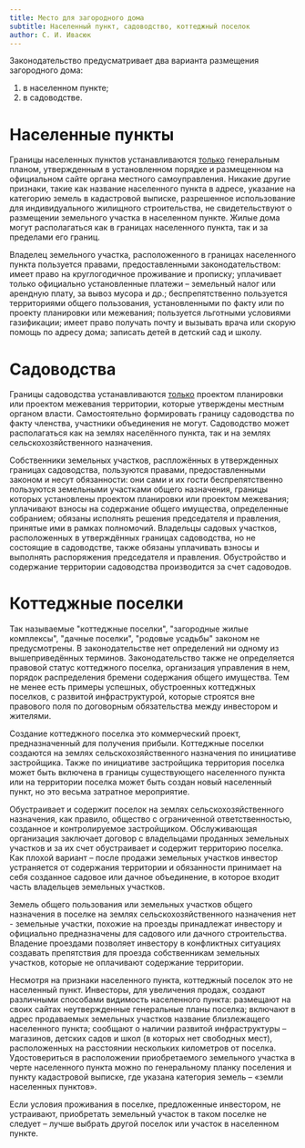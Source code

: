 ```yaml
---
title: Место для загородного дома
subtitle: Населенный пункт, садоводство, коттеджный поселок
author: С. И. Ивасюк
---
```


Законодательство предусматривает два варианта размещения загородного дома:

1) в населенном пункте;
2) в садоводстве.

# Населенные пункты

Границы населенных пунктов устанавливаются <u>только</u> генеральным планом, утвержденным в установленном порядке и размещенном на официальном сайте органа местного самоуправления. Никакие другие признаки, такие как название населенного пункта в адресе, указание на категорию земель в кадастровой выписке, разрешенное использование для индивидуального жилищного строительства, не свидетельствуют о размещении земельного участка в населенном пункте. Жилые дома могут располагаться как в границах населенного пункта, так и за пределами его границ.

Владелец земельного участка, расположенного в границах населенного пункта пользуется правами, предоставленными законодательством: имеет право на круглогодичное проживание и прописку; уплачивает только официально установленные платежи – земельный налог или арендную плату, за вывоз мусора и др.; беспрепятственно пользуется территориями общего пользования, установленными по факту или по проекту планировки или межевания; пользуется льготными условиями газификации; имеет право получать почту и вызывать врача или скорую помощь по адресу дома; записать детей в детский сад и школу.

# Садоводства

Границы садоводства устанавливаются <u>только</u> проектом планировки или проектом межевания территории, которые утверждены местным органом власти. Самостоятельно формировать границу садоводства по факту членства, участники объединения не могут. Садоводство может располагаться как на землях населённого пункта, так и на землях сельскохозяйственного назначения. 

Собственники земельных участков, распложённых в утвержденных границах садоводства, пользуются правами, предоставленными законом и несут обязанности: они сами и их гости беспрепятственно пользуются земельными участками общего назначения, границы которых установлены проектом планировки или проектом межевания; уплачивают  взносы на содержание общего имущества, определенные собранием; обязаны исполнять решения председателя и правления, принятые ими в рамках полномочий. Владельцы садовых участков, расположенных в утверждённых границах садоводства, но не состоящие в садоводстве, также обязаны уплачивать взносы и выполнять распоряжения председателя и правления. Обустройство и содержание территории садоводства производится за счет садоводов. 

# Коттеджные поселки

Так называемые "коттеджные поселки", "загородные жилые комплексы", "дачные поселки", "родовые усадьбы" законом не предусмотрены. В законодательстве нет определений ни одному из вышеприведённых терминов. Законодательство также не определяется правовой статус коттеджного поселка, организация управления в нем, порядок распределения бремени содержания общего имущества. Тем не менее есть примеры успешных, обустроенных коттеджных поселков, с развитой инфраструктурой, которые строятся вне правового поля по договорным обязательства между инвестором и жителями.

Создание коттеджного поселка это коммерческий проект, предназначенный для получения прибыли. Коттеджные поселки создаются на землях сельскохозяйственного назначения по инициативе застройщика. Также по инициативе застройщика территория поселка может быть включена в границы существующего населенного пункта или на территории поселка может быть создан новый населенный пункт, но это весьма затратное мероприятие. 

Обустраивает и содержит поселок на землях сельскохозяйственного назначения, как правило, общество с ограниченной ответственностью, созданное и контролируемое застройщиком. Обслуживающая организация заключает договор с владельцами проданных земельных участков и за их счет обустраивает и содержит территорию поселка. Как плохой вариант – после продажи земельных участков инвестор устраняется от содержания территории и обязанности принимает на себя созданное садовое или дачное объединение, в которое входит часть владельцев земельных участков.

Земель общего пользования или земельных участков общего назначения в поселке на землях сельскохозяйственного назначения нет -  земельные участки, похожие на проезды принадлежат инвестору и официально предназначены для садового или дачного строительства. Владение проездами позволяет инвестору в конфликтных ситуациях создавать препятствия для проезда собственникам земельных участков, которые не оплачивают содержание территории.

Несмотря на признаки населенного пункта, коттеджный поселок это не населенный пункт. Инвесторы, для увеличения продаж, создают различными способами видимость населенного пункта: размещают на своих сайтах неутвержденные генеральные планы поселка; включают в адрес продаваемых земельных участков название близлежащего населенного пункта; сообщают о наличии развитой инфраструктуры – магазинов, детских садов и школ (в которых нет свободных мест), расположенных на расстоянии нескольких километров от поселка. Удостовериться в расположении приобретаемого земельного участка в черте населенного пункта можно по генеральному планку поселения и пункту кадастровой выписке, где указана категория земель – «земли населенных пунктов».

Если условия проживания в поселке, предложенные инвестором, не устраивают, приобретать земельный участок в таком поселке не следует – лучше выбрать другой поселок или участок в населенном пункте.

 
